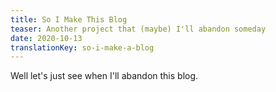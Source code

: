 ```yaml
---
title: So I Make This Blog
teaser: Another project that (maybe) I'll abandon someday
date: 2020-10-13
translationKey: so-i-make-a-blog
---
```


Well let's just see when I'll abandon this blog.
